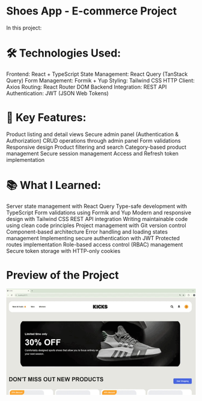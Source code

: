 # Shoes App - E-commerce Project
In this project:

# 🛠️ Technologies Used:

Frontend: React + TypeScript
State Management: React Query (TanStack Query)
Form Management: Formik + Yup
Styling: Tailwind CSS
HTTP Client: Axios
Routing: React Router DOM
Backend Integration: REST API
Authentication: JWT (JSON Web Tokens)

# 🎯 Key Features:
Product listing and detail views
Secure admin panel (Authentication & Authorization)
CRUD operations through admin panel
Form validations
Responsive design
Product filtering and search
Category-based product management
Secure session management
Access and Refresh token implementation

# 📚 What I Learned:
Server state management with React Query
Type-safe development with TypeScript
Form validations using Formik and Yup
Modern and responsive design with Tailwind CSS
REST API integration
Writing maintainable code using clean code principles
Project management with Git version control
Component-based architecture
Error handling and loading states management
Implementing secure authentication with JWT
Protected routes implementation
Role-based access control (RBAC) management
Secure token storage with HTTP-only cookies

# Preview of the Project
![](shoe.gif)
